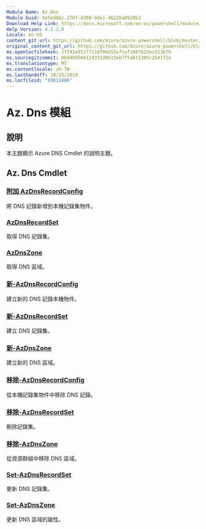 ```yaml
---
Module Name: Az.Dns
Module Guid: 5e5ed8bc-27bf-4380-9de1-4b22ba0920b2
Download Help Link: https://docs.microsoft.com/en-us/powershell/module/az.dns
Help Version: 4.1.2.0
Locale: en-US
content_git_url: https://github.com/Azure/azure-powershell/blob/master/src/Dns/Dns/help/Az.DNS.md
original_content_git_url: https://github.com/Azure/azure-powershell/blob/master/src/Dns/Dns/help/Az.DNS.md
ms.openlocfilehash: 2f741e911f7118f06d15e7caf1807822ecd13b76
ms.sourcegitcommit: 0b94b9566124331d0b15eb7f5a811305c254172e
ms.translationtype: MT
ms.contentlocale: zh-TW
ms.lasthandoff: 10/15/2019
ms.locfileid: "93611486"
---
```

# Az. Dns 模組
## 說明
本主題顯示 Azure DNS Cmdlet 的說明主題。

## Az. Dns Cmdlet
### [附加 AzDnsRecordConfig](Add-AzDnsRecordConfig.md)
將 DNS 記錄新增到本機記錄集物件。

### [AzDnsRecordSet](Get-AzDnsRecordSet.md)
取得 DNS 記錄集。

### [AzDnsZone](Get-AzDnsZone.md)
取得 DNS 區域。

### [新-AzDnsRecordConfig](New-AzDnsRecordConfig.md)
建立新的 DNS 記錄本機物件。

### [新-AzDnsRecordSet](New-AzDnsRecordSet.md)
建立 DNS 記錄集。

### [新-AzDnsZone](New-AzDnsZone.md)
建立新的 DNS 區域。

### [移除-AzDnsRecordConfig](Remove-AzDnsRecordConfig.md)
從本機記錄集物件中移除 DNS 記錄。

### [移除-AzDnsRecordSet](Remove-AzDnsRecordSet.md)
刪除記錄集。

### [移除-AzDnsZone](Remove-AzDnsZone.md)
從資源群組中移除 DNS 區域。

### [Set-AzDnsRecordSet](Set-AzDnsRecordSet.md)
更新 DNS 記錄集。

### [Set-AzDnsZone](Set-AzDnsZone.md)
更新 DNS 區域的屬性。

